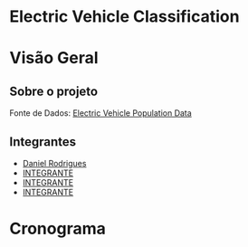 # Electric Vehicle Classification

# Visão Geral

## Sobre o projeto
Fonte de Dados: [Electric Vehicle Population Data](https://data.wa.gov/Transportation/Electric-Vehicle-Population-Data/f6w7-q2d2)

## Integrantes

<!-- Organizar em ordem alfabética -->
- [Daniel Rodrigues](https://www.linkedin.com/in/danielrod147/)
- [INTEGRANTE](LINK)
- [INTEGRANTE](LINK)
- [INTEGRANTE](LINK)

# Cronograma
